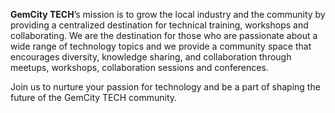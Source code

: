 
**GemCity TECH**’s mission is to grow the local industry and the community by
providing a centralized destination for technical training, workshops and
collaborating. We are the destination for those who are passionate about a wide
range of technology topics and we provide a community space that encourages
diversity, knowledge sharing, and collaboration through meetups, workshops,
collaboration sessions and conferences.

Join us to nurture your passion for technology and be a part of shaping the future of the GemCity TECH community.
